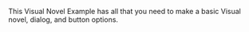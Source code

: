 This Visual Novel Example has all that you need to make a basic Visual novel, dialog, and button options.